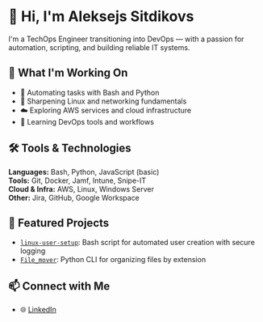 # 👋 Hi, I'm Aleksejs Sitdikovs

I'm a TechOps Engineer transitioning into DevOps — with a passion for automation, scripting, and building reliable IT systems.

## 🚀 What I'm Working On

- 🔧 Automating tasks with Bash and Python
- 🐧 Sharpening Linux and networking fundamentals
- ☁️ Exploring AWS services and cloud infrastructure
- 🧠 Learning DevOps tools and workflows

## 🛠️ Tools & Technologies

**Languages:** Bash, Python, JavaScript (basic)  
**Tools:** Git, Docker, Jamf, Intune, Snipe-IT  
**Cloud & Infra:** AWS, Linux, Windows Server  
**Other:** Jira, GitHub, Google Workspace

## 📂 Featured Projects

- [`linux-user-setup`](https://github.com/asitdikovs/linux-user-setup): Bash script for automated user creation with secure logging
- [`File_mover`](https://github.com/asitdikovs/File_mover): Python CLI for organizing files by extension

## 📫 Connect with Me

- 🌐 [LinkedIn](https://www.linkedin.com/in/aleksejs-sitdikovs-947999230/)

<!--
**asitdikovs/asitdikovs** is a ✨ _special_ ✨ repository because its `README.md` (this file) appears on your GitHub profile.

Here are some ideas to get you started:

- 🔭 I’m currently working on ...
- 🌱 I’m currently learning ...
- 👯 I’m looking to collaborate on ...
- 🤔 I’m looking for help with ...
- 💬 Ask me about ...
- 📫 How to reach me: ...
- 😄 Pronouns: ...
- ⚡ Fun fact: ...
-->
